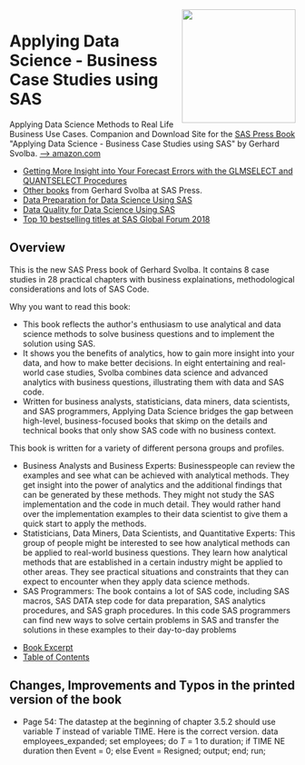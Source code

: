 <img src='DSCS_Cover_klein.jpg' align='right' height="200">

# Applying Data Science - Business Case Studies using SAS

Applying Data Science Methods to Real Life Business Use Cases. Companion and Download Site for the [SAS Press Book](https://www.sas.com/store/books/categories/usage-and-reference/applying-data-science-business-case-studies-using-sas-/prodBK_63165_en.html?storeCode=SAS_US)  "Applying Data Science - Business Case Studies using SAS" by Gerhard Svolba. [--> amazon.com](https://www.amazon.com/Applying-Data-Science-Business-Studies-ebook/dp/B06Y5QY872/ref=sr_1_1?qid=1550842820)

* [Getting More Insight into Your Forecast Errors with the GLMSELECT and
QUANTSELECT Procedures](https://www.sas.com/content/dam/SAS/support/en/sas-global-forum-proceedings/2018/1673-2018.pdf)
* [Other books](https://support.sas.com/en/books/authors/gerhard-svolba.html) from Gerhard Svolba at SAS Press.
* [Data Preparation for Data Science Using SAS](https://github.com/gerhard1050/Data-Preparation-for-Data-Science-Using-SAS)
* [Data Quality for Data Science Using SAS](https://github.com/gerhard1050/Data-Quality-for-Data-Science-Using-SAS)
* [Top 10 bestselling titles at SAS Global Forum 2018](https://blogs.sas.com/content/sastraining/2018/05/08/top-10-bestselling-titles-at-sas-global-forum-2018/)

## Overview
This is the new SAS Press book of Gerhard Svolba. It contains 8 case studies in 28 practical chapters with business explainations, methodological considerations and lots of SAS Code.

Why you want to read this book:
* This book reflects the author's enthusiasm to use analytical and data science methods to solve business questions and to implement the solution using SAS.
* It shows you the benefits of analytics, how to gain more insight into your data, and how to make better decisions. In eight entertaining and real-world case studies, Svolba combines data science and advanced analytics with business questions, illustrating them with data and SAS code.
* Written for business analysts, statisticians, data miners, data scientists, and SAS programmers, Applying Data Science bridges the gap between high-level, business-focused books that skimp on the details and technical books that only show SAS code with no business context.

This book is written for a variety of different persona groups and profiles.
* Business Analysts and Business Experts: Businesspeople can review the examples and see what can be achieved with analytical methods. They get insight into the power of analytics and the additional findings that can be generated by these methods. They might not study the SAS implementation and the code in much detail. They would rather hand over the implementation examples to their data scientist to give them a quick start to apply the methods.
* Statisticians, Data Miners, Data Scientists, and Quantitative Experts: This group of people might be interested to see how analytical methods can be applied to real-world business questions. They learn how analytical methods that are established in a certain industry might be applied to other areas. They see practical situations and constraints that they can expect to encounter when they apply data science methods.
* SAS Programmers: The book contains a lot of SAS code, including SAS macros, SAS DATA step code for data preparation, SAS analytics procedures, and SAS graph procedures. In this code SAS programmers can find new ways to solve certain problems in SAS and transfer the solutions in these examples to their day-to-day problems


- [Book Excerpt](https://www.sas.com/storefront/aux/en/spba/63165_excerpt.pdf)
- [Table of Contents](https://www.sas.com/storefront/aux/en/spba/63165_toc.pdf)

## Changes, Improvements and Typos in the printed version of the book

* Page 54: The datastep at the beginning of chapter 3.5.2 should use variable  _T_ instead of variable TIME. Here is the correct version.
data employees_expanded;
 set employees;
 do _T_ = 1 to duration;
  if TIME NE duration then Event = 0;
  else Event = Resigned;
  output;
 end;
run;

